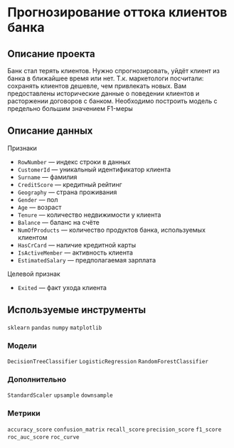 # Прогнозирование оттока клиентов банка

## Описание проекта

Банк стал терять клиентов. Нужно спрогнозировать, уйдёт клиент из банка в ближайшее время или нет. Т.к. маркетологи посчитали: сохранять клиентов дешевле, чем привлекать новых. 
Вам предоставлены исторические данные о поведении клиентов и расторжении договоров с банком.
Необходимо построить модель с предельно большим значением F1-меры

## Описание данных

Признаки
- `RowNumber` — индекс строки в данных
- `CustomerId` — уникальный идентификатор клиента
- `Surname` — фамилия
- `CreditScore` — кредитный рейтинг
- `Geography` — страна проживания
- `Gender` — пол
- `Age` — возраст
- `Tenure` — количество недвижимости у клиента
- `Balance` — баланс на счёте
- `NumOfProducts` — количество продуктов банка, используемых клиентом
- `HasCrCard` — наличие кредитной карты
- `IsActiveMember` — активность клиента
- `EstimatedSalary` — предполагаемая зарплата

Целевой признак
- `Exited` — факт ухода клиента

## Используемые инструменты

`sklearn` `pandas` `numpy` `matplotlib`

### Модели

`DecisionTreeClassifier` `LogisticRegression` `RandomForestClassifier`

### Дополнительно

`StandardScaler` `upsample` `downsample`

### Метрики

`accuracy_score` `confusion_matrix` `recall_score` `precision_score` `f1_score` `roc_auc_score` `roc_curve`